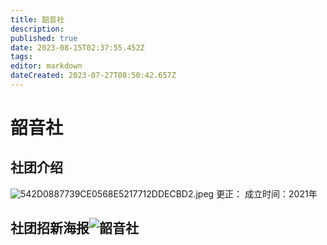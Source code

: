 ```yaml
---
title: 韶音社
description: 
published: true
date: 2023-08-15T02:37:55.452Z
tags: 
editor: markdown
dateCreated: 2023-07-27T08:50:42.657Z
---
```


# 韶音社
## 社团介绍
<img src="https://s1.imagehub.cc/images/2023/08/14/542D0887739CE0568E5217712DDECBD2.jpeg" alt="542D0887739CE0568E5217712DDECBD2.jpeg" border="0" />
更正：
成立时间：2021年

## 社团招新海报![韶音社](https://s1.imagehub.cc/images/2023/08/14/94CCF56B4BAEF1D097C435CCA118F17E.jpeg)
